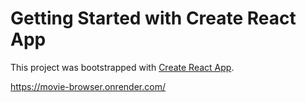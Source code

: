 # Getting Started with Create React App

This project was bootstrapped with [Create React App](https://github.com/facebook/create-react-app).

https://movie-browser.onrender.com/
